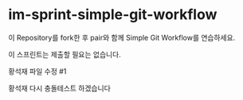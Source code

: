 # im-sprint-simple-git-workflow

이 Repository를 fork한 후 pair와 함께 Simple Git Workflow를 연습하세요.

이 스프린트는 제출할 필요는 없습니다.

황석재 파일 수정 #1

황석재 다시 충돌테스트 하겠습니다
